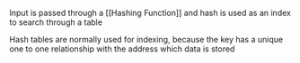 Input is passed through a [[Hashing Function]] and hash is used as an index to search through a table

Hash tables are normally used for indexing, because the key has a unique one to one relationship with the address which data is stored


